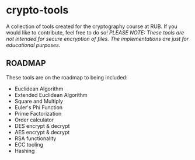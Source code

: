 # crypto-tools

A collection of tools created for the cryptography course at RUB. If you would like to contribute, feel free to do so!
*PLEASE NOTE: These tools are not intended for secure encryption of files. The implementations are just for educational purposes.*

## ROADMAP

These tools are on the roadmap to being included:

- Euclidean Algorithm
- Extended Euclidean Algorithm
- Square and Multiply
- Euler's Phi Function
- Prime Factorization
- Order calculator
- DES encrypt & decrypt
- AES encrypt & decrypt
- RSA functionality
- ECC tooling
- Hashing